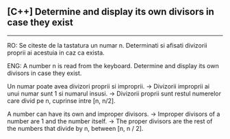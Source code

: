 ## [C++]    Determine and display its own divisors in case they exist
---
RO:     Se citeste de la tastatura un numar n. Determinati si afisati divizorii proprii ai acestuia in caz ca exista.

ENG:    A number n is read from the keyboard. Determine and display its own divisors in case they exist.


Un numar poate avea divizori proprii si improprii.
->  Divizorii improprii ai unui numar sunt 1 si numarul insusi.
->  Divizorii proprii sunt restul numerelor care divid pe n, cuprinse intre [n, n/2]. 


A number can have its own and improper divisors.
-> Improper divisors of a number are 1 and the number itself.
-> The proper divisors are the rest of the numbers that divide by n, between [n, n / 2].
